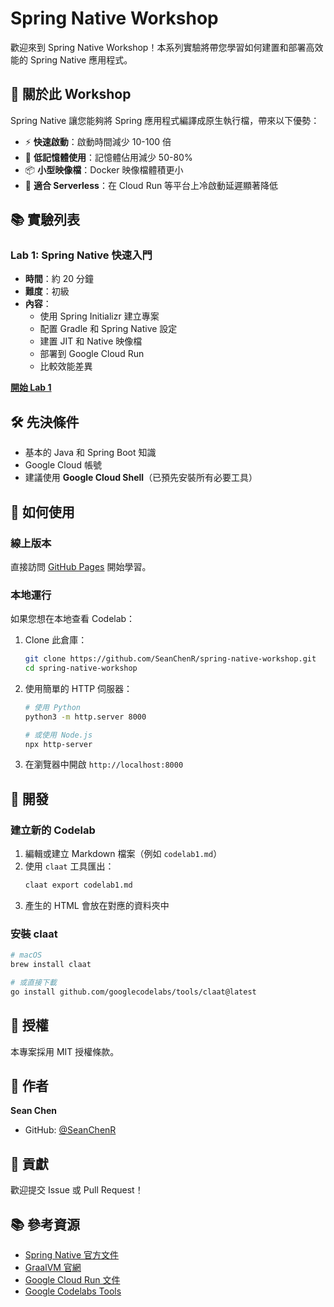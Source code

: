 # Spring Native Workshop

歡迎來到 Spring Native Workshop！本系列實驗將帶您學習如何建置和部署高效能的 Spring Native 應用程式。

## 🎯 關於此 Workshop

Spring Native 讓您能夠將 Spring 應用程式編譯成原生執行檔，帶來以下優勢：

- ⚡ **快速啟動**：啟動時間減少 10-100 倍
- 💾 **低記憶體使用**：記憶體佔用減少 50-80%
- 📦 **小型映像檔**：Docker 映像檔體積更小
- 🚀 **適合 Serverless**：在 Cloud Run 等平台上冷啟動延遲顯著降低

## 📚 實驗列表

### Lab 1: Spring Native 快速入門
- **時間**：約 20 分鐘
- **難度**：初級
- **內容**：
  - 使用 Spring Initializr 建立專案
  - 配置 Gradle 和 Spring Native 設定
  - 建置 JIT 和 Native 映像檔
  - 部署到 Google Cloud Run
  - 比較效能差異

**[開始 Lab 1](spring-native-workshop-lab1/index.html)**

## 🛠️ 先決條件

- 基本的 Java 和 Spring Boot 知識
- Google Cloud 帳號
- 建議使用 **Google Cloud Shell**（已預先安裝所有必要工具）

## 📖 如何使用

### 線上版本
直接訪問 [GitHub Pages](https://seanchenr.github.io/spring-native-workshop/) 開始學習。

### 本地運行
如果您想在本地查看 Codelab：

1. Clone 此倉庫：
   ```bash
   git clone https://github.com/SeanChenR/spring-native-workshop.git
   cd spring-native-workshop
   ```

2. 使用簡單的 HTTP 伺服器：
   ```bash
   # 使用 Python
   python3 -m http.server 8000

   # 或使用 Node.js
   npx http-server
   ```

3. 在瀏覽器中開啟 `http://localhost:8000`

## 🔧 開發

### 建立新的 Codelab

1. 編輯或建立 Markdown 檔案（例如 `codelab1.md`）
2. 使用 `claat` 工具匯出：
   ```bash
   claat export codelab1.md
   ```
3. 產生的 HTML 會放在對應的資料夾中

### 安裝 claat

```bash
# macOS
brew install claat

# 或直接下載
go install github.com/googlecodelabs/tools/claat@latest
```

## 📝 授權

本專案採用 MIT 授權條款。

## 👤 作者

**Sean Chen**

- GitHub: [@SeanChenR](https://github.com/SeanChenR)

## 🤝 貢獻

歡迎提交 Issue 或 Pull Request！

## 📚 參考資源

- [Spring Native 官方文件](https://docs.spring.io/spring-native/docs/current/reference/htmlsingle/)
- [GraalVM 官網](https://www.graalvm.org/)
- [Google Cloud Run 文件](https://cloud.google.com/run/docs)
- [Google Codelabs Tools](https://github.com/googlecodelabs/tools)
